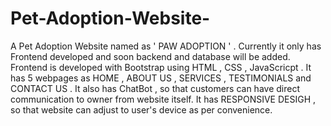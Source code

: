 # Pet-Adoption-Website-
A Pet Adoption Website named as ' PAW ADOPTION ' . Currently it only has Frontend developed and soon backend and database will be added.
Frontend is developed with Bootstrap using HTML , CSS , JavaScricpt .
It has 5 webpages as HOME , ABOUT US , SERVICES , TESTIMONIALS and CONTACT US .
It also has ChatBot , so that customers can have direct communication to owner from website itself.
It has RESPONSIVE DESIGH , so that website can adjust to user's device as per convenience.
